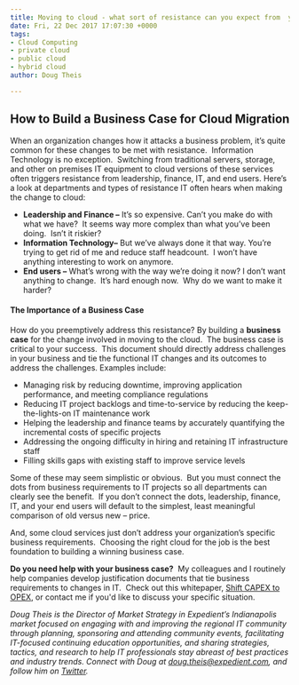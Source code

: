 ```yaml
---
title: Moving to cloud - what sort of resistance can you expect from  your organization?
date: Fri, 22 Dec 2017 17:07:30 +0000
tags:
- Cloud Computing
- private cloud
- public cloud
- hybrid cloud
author: Doug Theis

---
```

## How to Build a Business Case for Cloud Migration

When an organization changes how it attacks a business problem, it’s quite common for these changes to be met with resistance.  Information Technology is no exception.  Switching from traditional servers, storage, and other on premises IT equipment to cloud versions of these services often triggers resistance from leadership, finance, IT, and end users. Here’s a look at departments and types of resistance IT often hears when making the change to cloud:

* **Leadership and Finance –** It’s so expensive. Can’t you make do with what we have?  It seems way more complex than what you’ve been doing.  Isn’t it riskier?
* **Information Technology–** But we’ve always done it that way. You’re trying to get rid of me and reduce staff headcount.  I won’t have anything interesting to work on anymore.
* **End users –** What’s wrong with the way we’re doing it now? I don’t want anything to change.  It’s hard enough now.  Why do we want to make it harder?

#### The Importance of a Business Case

How do you preemptively address this resistance? By building a **business case** for the change involved in moving to the cloud.  The business case is critical to your success.  This document should directly address challenges in your business and tie the functional IT changes and its outcomes to address the challenges. Examples include:

* Managing risk by reducing downtime, improving application performance, and meeting compliance regulations
* Reducing IT project backlogs and time-to-service by reducing the keep-the-lights-on IT maintenance work
* Helping the leadership and finance teams by accurately quantifying the incremental costs of specific projects
* Addressing the ongoing difficulty in hiring and retaining IT infrastructure staff
* Filling skills gaps with existing staff to improve service levels

Some of these may seem simplistic or obvious.  But you must connect the dots from business requirements to IT projects so all departments can clearly see the benefit.  If you don’t connect the dots, leadership, finance, IT, and your end users will default to the simplest, least meaningful comparison of old versus new – price.

And, some cloud services just don’t address your organization’s specific business requirements.  Choosing the right cloud for the job is the best foundation to building a winning business case.

**Do you need help with your business case?**  My colleagues and I routinely help companies develop justification documents that tie business requirements to changes in IT.  Check out this whitepaper, [Shift CAPEX to OPEX](https://www.expedient.com/resources/7761/), or contact me if you'd like to discuss your specific situation.

_Doug Theis is the Director of Market Strategy in Expedient’s Indianapolis market focused on engaging with and improving the regional IT community through planning, sponsoring and attending community events, facilitating IT-focused continuing education opportunities, and sharing strategies, tactics, and research to help IT professionals stay abreast of best practices and industry trends. Connect with Doug at_ [_doug.theis@expedient.com_](mailto:doug.theis@expedient.com)_, and follow him on_ [_Twitter_](https://twitter.com/dougtheis)_._